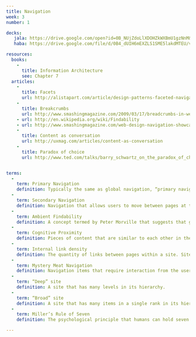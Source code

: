 ```yaml
---
title: Navigation
week: 3
number: 1

decks:
   jala: https://drive.google.com/open?id=0B_NUjZdoLlXDOHZkWXBmU1gzNnM&authuser=0
   haba: https://drive.google.com/file/d/0B4_dUIH6mEXZLS1SME5lakdMTEU/view?usp=sharing

resources:
  books:
    -
      title: Information Architecture
      see: Chapter 7
  articles:
    -
      title: Facets
      url: http://alistapart.com/article/design-patterns-faceted-navigation
    -
      title: Breakcrumbs
      url: http://www.smashingmagazine.com/2009/03/17/breadcrumbs-in-web-design-examples-and-best-practices-2/
    - url: http://en.wikipedia.org/wiki/Findability
    - url: http://www.smashingmagazine.com/web-design-navigation-showcases/
    -
      title: Content as conversation
      url: http://uxmag.com/articles/content-as-conversation
    -
      title: Paradox of choice
      url: http://www.ted.com/talks/barry_schwartz_on_the_paradox_of_choice.html


terms:
  -
    term: Primary Navigation
    definition: Typically the same as global navigation, “primary navigation” refers to navigation that allows users to move between pages at the top rank of the hierarchy.
  -
    term: Secondary Navigation
    definition: Navigation that allows users to move between pages at the second rank of the hierarchy. Note that tertiary navigation (3rd-level) occurs often on large sites.
  -
    term: Ambient Findability
    definition: A concept termed by Peter Morville that suggests that good navigation design results in a user’s ability to find anything from anywhere within a site.
  -
    term: Cognitive Proximity
    definition: Pieces of content that are similar to each other in the user’s mind. This term likens a user’s mental model to a physical space where items can be near each other, which can be convenience for designing navigation systems.
  -
    term: Internal link density
    definition: The quantity of links between pages within a site. Sites with higher link density have more links between its own pages.
  -
    term: Mystery Meat Navigation
    definition: Navigation items that require interaction from the user in order to indicate their destination.
  -
    term: “Deep” site
    definition: A site that has many levels in its hierarchy.
  -
    term: “Broad” site
    definition: A site that has many items in a single rank in its hierarchy, typically at the highest level. Sites with this type of structure are also referred to as “flat.”
  -
    term: Miller’s Rule of Seven
    definition: The psychological principle that humans can hold seven bits of information simultaneously in memory. It has been used to rationalize against navigation structures with more than 5–9 items at the top level.

---
```

